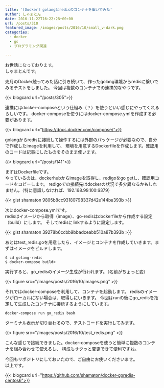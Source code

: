 ```yaml
---
title: '[Docker] golangとredisのコンテナを繋いでみた'
author: しゃまとん
date: 2016-11-22T16:22:28+00:00
url: /posts/310
featured_image: /images/posts/2016/10/small_v-dark.png
categories:
  - docker
  - go
  - プログラミング関連

---
```

お世話になっております。  
しゃまとんです。

先月のDocker触ってみた話に引き続いて、作ったgolang環境からredisに繋いでみるテストをしました。
今回は複数のコンテナでの連携的なやつです。

{{< blogcard url="/posts/305">}}

連携にはdocker-composeという仕組み（？）を使うといい感じにやってくれるらしいです。
docker-composeを使うにはdocker-compose.ymlを作成する必要があります。

{{< blogcard url="https://docs.docker.com/compose/">}}

golangからredisに接続して操作するには外部のパッケージが必要なので、自分で作成したimageを利用して、
環境を用意するDockerfileを作成します。確認用のコードは記事にしたものをそのまま使います。

{{< blogcard url="/posts/141">}}

まずはDockerfileです。  
やっているのは、dockerhubからimageを取得し、redigoをgo getし、確認用コードをコピーします。
redigoでの接続先はdockerの状況で多少異なるかもしれません。（特に意識しなければ、192.168.99.100:6379）

{{< gist shamaton 9805b8cc93180798337d42e144ba393b >}}

次にdocker-compose.ymlです。  
redisはイメージから取得（image）、go-redisはdockerfileから作成する設定（build）にします。
そしてredisにlinkするように設定します。

{{< gist shamaton 39278b6ccbb9bbadceabb510a87b393b >}}

あとはtest_redis.goを用意したら、イメージとコンテナを作成していきます。まずはイメージをビルドします。

```shell
$ cd golang-redis
$ docker-compose build<
```

実行すると、go_redisのイメージ生成が行われます。（名前がちょっと変）

{{< figure src="/images/posts/2016/10/images.png" >}}

それではdocker-composeを利用して、コンテナを起動します。
redisのイメージがローカルにない場合は、取得しにいきます。
今回はrunの後にgo_redisを指定して生成したコンテナに接続するようにしています。

```shell
docker-compose run go_redis bash
```

ターミナル表示が切り替わるので、テストコードを実行してみます。

{{< figure src="/images/posts/2016/10/test_redis.png" >}}

こんな感じで接続できました。docker-composeを使うと簡単に複数のコンテナを組み合わせて使えるし、
構成もサクッと変更できて便利ですね。

今回もリポジトリにしておいたので、ご自由にお使いくださいませ。  
以上です。

{{< blogcard url="https://github.com/shamaton/docker-goredis-centos6">}}